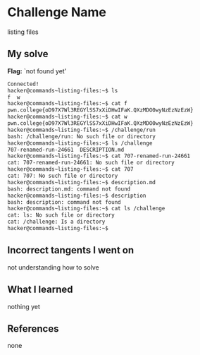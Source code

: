 # Challenge Name
listing files

## My solve
**Flag:** `not found yet'

```bash
Connected!
hacker@commands~listing-files:~$ ls
f  w
hacker@commands~listing-files:~$ cat f
pwn.college{oD97X7Wl3REGYlSS7xXiDHwIFaK.QXzMDO0wyNzEzNzEzW}
hacker@commands~listing-files:~$ cat w
pwn.college{oD97X7Wl3REGYlSS7xXiDHwIFaK.QXzMDO0wyNzEzNzEzW}
hacker@commands~listing-files:~$ /challenge/run
bash: /challenge/run: No such file or directory
hacker@commands~listing-files:~$ ls /challenge
707-renamed-run-24661  DESCRIPTION.md
hacker@commands~listing-files:~$ cat 707-renamed-run-24661
cat: 707-renamed-run-24661: No such file or directory
hacker@commands~listing-files:~$ cat 707
cat: 707: No such file or directory
hacker@commands~listing-files:~$ description.md
bash: description.md: command not found
hacker@commands~listing-files:~$ description
bash: description: command not found
hacker@commands~listing-files:~$ cat ls /challenge
cat: ls: No such file or directory
cat: /challenge: Is a directory
hacker@commands~listing-files:~$
```
## Incorrect tangents I went on
not understanding how to solve

## What I learned
nothing yet

## References 
none
